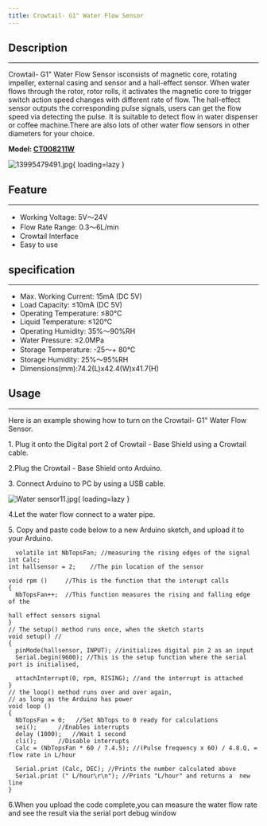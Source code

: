 ```yaml
---
title: Crowtail- G1" Water Flow Sensor
---
```


## Description
-----------

Crowtail- G1" Water Flow Sensor isconsists of magnetic core, rotating impeller, external casing and sensor and a hall-effect sensor. When water flows through the rotor, rotor rolls, it activates the magnetic core to trigger switch action speed changes with different rate of flow. The hall-effect sensor outputs the corresponding pulse signals, users can get the flow speed via detecting the pulse. It is suitable to detect flow in water dispenser or coffee machine.There are also lots of other water flow sensors in other diameters for your choice.

**Model: [CT008211W](http://www.elecrow.com/crowtail-g1-water-flow-sensor-p-1640.html)**

![13995479491.jpg](https://wiki.elecrow.com/images/thumb/e/ee/13995479491.jpg/500px-13995479491.jpg){ loading=lazy }

## Feature
-------

- Working Voltage: 5V～24V
- Flow Rate Range: 0.3～6L/min
- Crowtail Interface
- Easy to use

## specification
-------------

- Max. Working Current: 15mA (DC 5V)
- Load Capacity: ≤10mA (DC 5V)
- Operating Temperature: ≤80℃
- Liquid Temperature: ≤120℃
- Operating Humidity: 35%～90%RH
- Water Pressure: ≤2.0MPa
- Storage Temperature: -25～+ 80℃
- Storage Humidity: 25%～95%RH
- Dimensions(mm):74.2(L)x42.4(W)x41.7(H)

## Usage
-----

Here is an example showing how to turn on the Crowtail- G1" Water Flow Sensor.

1\. Plug it onto the Digital port 2 of Crowtail - Base Shield using a Crowtail cable.

2.Plug the Crowtail - Base Shield onto Arduino.

3\. Connect Arduino to PC by using a USB cable.

![Water sensor11.jpg](https://wiki.elecrow.com/images/thumb/9/9a/Water_sensor11.jpg/600px-Water_sensor11.jpg){ loading=lazy }

4.Let the water flow connect to a water pipe.

5\. Copy and paste code below to a new Arduino sketch, and upload it to your Arduino.

```
  volatile int NbTopsFan; //measuring the rising edges of the signal
int Calc;                               
int hallsensor = 2;    //The pin location of the sensor
 
void rpm ()     //This is the function that the interupt calls 
{ 
  NbTopsFan++;  //This function measures the rising and falling edge of the 
 
hall effect sensors signal
} 
// The setup() method runs once, when the sketch starts
void setup() //
{ 
  pinMode(hallsensor, INPUT); //initializes digital pin 2 as an input
  Serial.begin(9600); //This is the setup function where the serial port is initialised,

  attachInterrupt(0, rpm, RISING); //and the interrupt is attached
} 
// the loop() method runs over and over again,
// as long as the Arduino has power
void loop ()    
{
  NbTopsFan = 0;   //Set NbTops to 0 ready for calculations
  sei();      //Enables interrupts
  delay (1000);   //Wait 1 second
  cli();      //Disable interrupts
  Calc = (NbTopsFan * 60 / 7.4.5); //(Pulse frequency x 60) / 4.8.Q, = flow rate in L/hour 

  Serial.print (Calc, DEC); //Prints the number calculated above
  Serial.print (" L/hour\r\n"); //Prints "L/hour" and returns a  new line
}
```

6.When you upload the code complete,you can measure the water flow rate and see the result via the serial port debug window